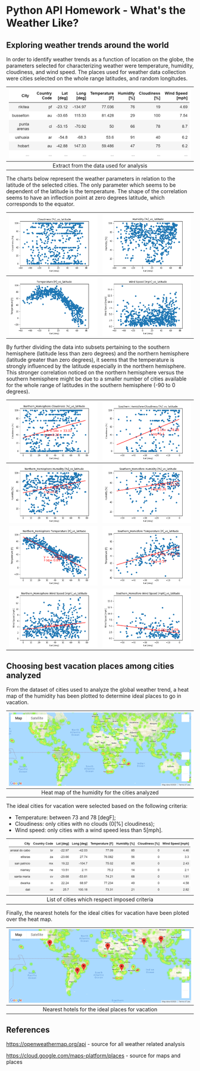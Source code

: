 # Python API Homework - What's the Weather Like?
## Exploring weather trends around the world
In order to identify weather trends as a function of location on the globe, the parameters selected for characterizing weather were temperature, humidity, cloudiness, and wind speed. The places used for weather data collection were cities selected on the whole range latitudes, and random longitudes. 

<img src=WeatherPy/Images/CitiesDataSetEg.PNG width=500>|
:-------------------------:|
Extract from the data used for analysis|

The charts below represent the weather parameters in relation to the latitude of the selected cities. The only parameter which seems to be dependent of the latitude is the temperature. The shape of the correlation seems to have an inflection point at zero degrees latitude, which corresponds to the equator.

<img src=WeatherPy/Images/Cloudiness%20%5B%25%5D_vs_latitude.png> | <img src=WeatherPy/Images/Humidity%20%5B%25%5D_vs_latitude.png>
:-------------------------:|:-------------------------:
<img src=WeatherPy/Images/Temperature%20%5BF%5D_vs_latitude.png>  | <img src=WeatherPy/Images/Wind%20Speed%20%5Bmph%5D_vs_latitude.png> 

By further dividing the data into subsets pertaining to the southern hemisphere (latitude less than zero degrees) and the northern hemisphere (latitude greater than zero degrees), it seems that the temperature is strongly influenced by the latitude especially in the northern hemisphere. This stronger correlation noticed on the northern hemisphere versus the southern hemisphere might be due to a smaller number of cities available for the whole range of latitudes in the southern hemisphere (-90 to 0 degrees).

<img src=WeatherPy/Images/Northern_Hemisphere-Cloudiness%20%5B%25%5D_vs_latitude.png> | <img src=WeatherPy/Images/Southern_Hemisfere-Cloudiness%20%5B%25%5D_vs_latitude.png>
:-------------------------:|:-------------------------:
<img src=WeatherPy/Images/Northern_Hemisphere-Humidity%20%5B%25%5D_vs_latitude.png>  | <img src=WeatherPy/Images/Southern_Hemisfere-Humidity%20%5B%25%5D_vs_latitude.png> 
<img src=WeatherPy/Images/Northern_Hemisphere-Temperature%20%5BF%5D_vs_latitude.png> | <img src=WeatherPy/Images/Southern_Hemisfere-Temperature%20%5BF%5D_vs_latitude.png> 
<img src=WeatherPy/Images/Northern_Hemisphere-Wind%20Speed%20%5Bmph%5D_vs_latitude.png> | <img src=WeatherPy/Images/Southern_Hemisfere-Wind%20Speed%20%5Bmph%5D_vs_latitude.png> 

## Choosing best vacation places among cities analyzed

From the dataset of cities used to analyze the global weather trend, a heat map of the humidity has been plotted to determine ideal places to go in vacation.

<img src=VacationPy/Images/HeatMap.png>|
:-------------------------:|
Heat map of the humidity for the cities analyzed|

The ideal cities for vacation were selected based on the following criteria:
 - Temperature: between 73 and 78 [degF];
 - Cloudiness: only cities with no clouds (0[%] cloudiness);
 - Wind speed: only cities with a wind speed less than 5[mph].
 
 <img src=VacationPy/Images/Cities_of_interest.PNG>|
:-------------------------:|
List of cities which respect imposed criteria|

Finally, the nearest hotels for the ideal cities for vacation have been ploted over the heat map.

<img src=VacationPy/Images/HeatMap%26NearestHotels.png>|
:-------------------------:|
Nearest hotels for the ideal places for vacation|

## References
https://openweathermap.org/api - source for all weather related analysis 

https://cloud.google.com/maps-platform/places - source for maps and places
